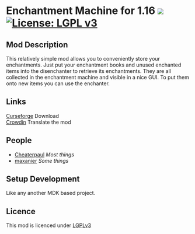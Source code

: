 Enchantment Machine for 1.16  [![](http://cf.way2muchnoise.eu/short_436934_downloads.svg)](https://www.curseforge.com/minecraft/mc-mods/enchantment-machine)  [![License: LGPL v3](https://img.shields.io/badge/License-LGPL%20v3-blue.svg)](https://www.gnu.org/licenses/lgpl-3.0)
============================================ 

## Mod Description

This relatively simple mod allows you to conveniently store your enchantments.
Just put your enchantment books and unused enchanted items into the disenchanter to retrieve its enchantments.
They are all collected in the enchantment machine and visible in a nice GUI.
To put them onto new items you can use the enchanter.

## Links
[Curseforge](https://www.curseforge.com/minecraft/mc-mods/enchantment-machine) Download  
[Crowdin](https://crowdin.com/project/enchantmentmachine) Translate the mod

## People
- [Cheaterpaul](https://github.com/Cheaterpaul) _Most things_
- [maxanier](https://maxanier.de) _Some things_


## Setup Development
Like any another MDK based project.

## Licence
This mod is licenced under [LGPLv3](https://raw.githubusercontent.com/Cheaterpaul/EnchantmentMachine/1.16/LICENSE)

